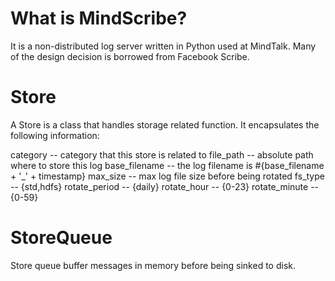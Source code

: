 What is MindScribe?
===================

It is a non-distributed log server written in Python used at MindTalk. Many of the
design decision is borrowed from Facebook Scribe.

Store
=====

A Store is a class that handles storage related function. It
encapsulates the following information:

category -- category that this store is related to
file_path -- absolute path where to store this log
base_filename -- the log filename is #{base_filename + '_' + timestamp}
max_size -- max log file size before being rotated
fs_type -- {std,hdfs}
rotate_period -- {daily}
rotate_hour -- {0-23}
rotate_minute -- {0-59}

StoreQueue
==========

Store queue buffer messages in memory before being sinked to disk.
